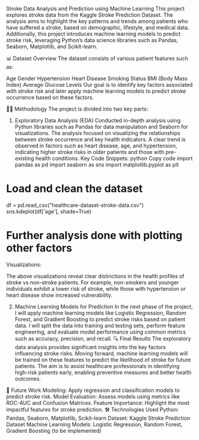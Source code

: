 Stroke Data Analysis and Prediction using Machine Learning
This project explores stroke data from the Kaggle Stroke Prediction Dataset. The analysis aims to highlight the key patterns and trends among patients who have suffered a stroke, based on demographic, lifestyle, and medical data. Additionally, this project introduces machine learning models to predict stroke risk, leveraging Python’s data science libraries such as Pandas, Seaborn, Matplotlib, and Scikit-learn.

📊 Dataset Overview
The dataset consists of various patient features such as:

Age
Gender
Hypertension
Heart Disease
Smoking Status
BMI (Body Mass Index)
Average Glucose Levels
Our goal is to identify key factors associated with stroke risk and later apply machine learning models to predict stroke occurrence based on these factors.

🧑‍💻 Methodology
The project is divided into two key parts:

1. Exploratory Data Analysis (EDA)
Conducted in-depth analysis using Python libraries such as Pandas for data manipulation and Seaborn for visualizations.
The analysis focused on visualizing the relationships between stroke occurrence and key health indicators.
A clear trend is observed in factors such as heart disease, age, and hypertension, indicating higher stroke risks in older patients and those with pre-existing health conditions.
Key Code Snippets:
python
Copy code
import pandas as pd
import seaborn as sns
import matplotlib.pyplot as plt

# Load and clean the dataset
df = pd.read_csv("healthcare-dataset-stroke-data.csv")
sns.kdeplot(df['age'], shade=True)
# Further analysis done with plotting other factors
Visualizations:

The above visualizations reveal clear distinctions in the health profiles of stroke vs non-stroke patients. For example, non-smokers and younger individuals exhibit a lower risk of stroke, while those with hypertension or heart disease show increased vulnerability.

2. Machine Learning Models for Prediction
In the next phase of the project, I will apply machine learning models like Logistic Regression, Random Forest, and Gradient Boosting to predict stroke risks based on patient data.
I will split the data into training and testing sets, perform feature engineering, and evaluate model performance using common metrics such as accuracy, precision, and recall.
🔍 Final Results
The exploratory data analysis provides significant insights into the key factors influencing stroke risks. Moving forward, machine learning models will be trained on these features to predict the likelihood of stroke for future patients. The aim is to assist healthcare professionals in identifying high-risk patients early, enabling preventive measures and better health outcomes.

🚀 Future Work
Modeling: Apply regression and classification models to predict stroke risk.
Model Evaluation: Assess models using metrics like ROC-AUC and Confusion Matrices.
Feature Importance: Highlight the most impactful features for stroke prediction.
🛠 Technologies Used
Python: Pandas, Seaborn, Matplotlib, Scikit-learn
Dataset: Kaggle Stroke Prediction Dataset
Machine Learning Models: Logistic Regression, Random Forest, Gradient Boosting (to be implemented)



